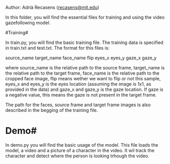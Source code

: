 Author: Adrià Recasens (recasens@mit.edu)

In this folder, you will find the essential files for training and using the video gazefollowing model.

#Training#

In train.py, you will find the basic training file. The training data is specified in train.txt and test.txt. The format for this files is:

source_name target_name face_name flip eyes_x eyes_y gaze_x gaze_y


where source_name is the relative path to the source frame, target_name is the relative path to the target frame, face_name is the relative path to the cropped face image, flip means wether we want to flip or not this sample, eyes_x and eyes_y is the eyes location (assuming the image is 1x1, as provided in the data) and gaze_x and gaze_y is the gaze location. If gaze is a negative value, this means the gaze is not present in the target frame. 

The path for the faces, source frame and target frame images is also described in the begging of the training file. 

# Demo#
In demo.py you will find the basic usage of the model. This file loads the model, a video and a picture of a character in the video. It wil track the character and detect where the person is looking trhough the video. 





